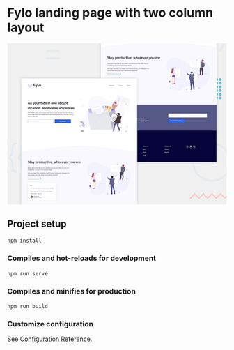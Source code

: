 # Fylo landing page with two column layout

![Design preview for the Fylo landing page with two column layout challenge](./src/assets/design/desktop-preview.jpg)
## Project setup
```
npm install
```

### Compiles and hot-reloads for development
```
npm run serve
```

### Compiles and minifies for production
```
npm run build
```

### Customize configuration
See [Configuration Reference](https://cli.vuejs.org/config/).
